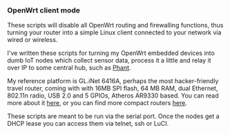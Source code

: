 ### OpenWrt client mode
These scripts will disable all OpenWrt routing and firewalling functions, thus turning your router into a simple Linux client connected to your network via wired or wireless.

I've written these scripts for turning my OpenWrt embedded devices into dumb IoT nodes which collect sensor data, process it a little and relay it over IP to some central hub, such as [Phant](http://phant.io/).

My reference platform is GL.iNet 6416A, perhaps the most hacker-friendly travel router, coming with with 16MB SPI flash, 64 MB RAM, dual Ethernet, 802.11n radio, USB 2.0 and 5 GPIOs, Atheros AR9330 based. You can read more about it [here](https://revspace.nl/GL-iNet), or you can find more compact routers [here](https://github.com/lcafaro/openwrt-scripts/blob/master/doc/cheap_travel_routers.md).

These scripts are meant to be run via the serial port. Once the nodes get a DHCP lease you can access them via telnet, ssh or LuCI.
